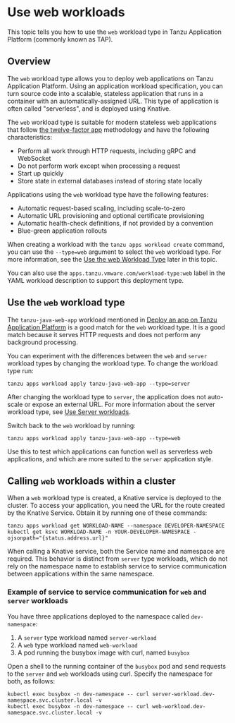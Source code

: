 # Use web workloads

This topic tells you how to use the `web` workload type in Tanzu Application Platform
(commonly known as TAP).

## <a id="overview"></a> Overview

The `web` workload type allows you to deploy web applications on Tanzu Application Platform.
Using an application workload specification, you can turn source code into a scalable, stateless
application that runs in a container with an automatically-assigned URL.
This type of application is often called "serverless", and is deployed using Knative.

The `web` workload type is suitable for modern stateless web applications that follow
[the twelve-factor app](https://12factor.net) methodology and have the following characteristics:

- Perform all work through HTTP requests, including gRPC and WebSocket
- Do not perform work except when processing a request
- Start up quickly
- Store state in external databases instead of storing state locally

Applications using the `web` workload type have the following features:

- Automatic request-based scaling, including scale-to-zero
- Automatic URL provisioning and optional certificate provisioning
- Automatic health-check definitions, if not provided by a convention
- Blue-green application rollouts

When creating a workload with the `tanzu apps workload create` command, you can use the `--type=web`
argument to select the `web` workload type. For more information, see the
[Use the web Workload Type](#using) later in this topic.

You can also use the `apps.tanzu.vmware.com/workload-type:web` label in the YAML workload description
to support this deployment type.

## <a id="using"></a> Use the `web` workload type

The `tanzu-java-web-app` workload mentioned in
[Deploy an app on Tanzu Application Platform](../getting-started/deploy-first-app.hbs.md) is a
good match for the `web` workload type. It is a good match because it serves HTTP requests and does
not perform any background processing.

You can experiment with the differences between the `web` and `server` workload types by changing
the workload type. To change the workload type run:

```console
tanzu apps workload apply tanzu-java-web-app --type=server
```

After changing the workload type to `server`, the application does not auto-scale or expose an
external URL. For more information about the server workload type, see
[Use Server workloads](server.hbs.md).

Switch back to the `web` workload by running:

```console
tanzu apps workload apply tanzu-java-web-app --type=web
```

Use this to test which applications can function well as serverless web applications, and which are
more suited to the `server` application style.

## <a id="communication"></a> Calling `web` workloads within a cluster

When a  `web` workload type is created, a Knative service is deployed to the cluster.
To access your application, you need the URL for the route created by the Knative Service.
Obtain it by running one of these commands:

```console
tanzu apps workload get WORKLOAD-NAME --namespace DEVELOPER-NAMESPACE
kubectl get ksvc WORKLOAD-NAME -n YOUR-DEVELOPER-NAMESPACE -ojsonpath="{status.address.url}"
```

When calling a Knative service, both the Service name and namespace are required.
This behavior is distinct from `server` type workloads, which do not rely on the namespace name to
establish service to service communication between applications within the same namespace.

### Example of service to service communication for `web` and `server` workloads

You have three applications deployed to the namespace called `dev-namespace`:

1. A `server` type workload named `server-workload`
2. A `web` type workload named `web-workload`
3. A pod running the busybox image with curl, named `busybox`

Open a shell to the running container of the `busybox` pod and send requests to the `server` and `web`
workloads using curl. Specify the namespace for both, as follows:

```console
kubectl exec busybox -n dev-namespace -- curl server-workload.dev-namespace.svc.cluster.local -v
kubectl exec busybox -n dev-namespace -- curl web-workload.dev-namespace.svc.cluster.local -v
```
